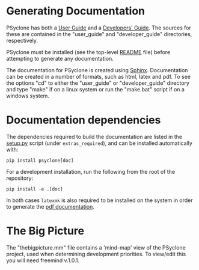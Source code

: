 Generating Documentation
========================

PSyclone has both a
[User Guide](https://psyclone.readthedocs.io/en/stable/) and a
[Developers' Guide](https://psyclone-dev.readthedocs.io/en/stable/).
The sources for these are contained in the "user_guide" and
"developer_guide" directories, respectively.

PSyclone must be installed (see the top-level [README](../README.md)
file) before attempting to generate any documentation.

The documentation for PSyclone is created using
[Sphinx](http://sphinx-doc.org). Documentation can be created in a
number of formats, such as html, latex and pdf. To see the options
"cd" to either the "user_guide" or "developer_guide" directory and
type "make" if on a linux system or run the "make.bat" script if on a
windows system.

Documentation dependencies
==========================

The dependencies required to build the documentation are listed in
the [setup.py](../setup.py) script (under ``extras_required``),
and can be installed automatically with:

    pip install psyclone[doc]

For a development installation, run the following from the root
of the repository:

    pip install -e .[doc]

In both cases ``latexmk`` is also required to be installed on
the system in order to generate the
[pdf documentation](../psyclone.pdf).

The Big Picture
===============

The "thebigpicture.mm" file contains a 'mind-map' view of the PSyclone
project, used when determining development priorities. To view/edit
this you will need freemind v.1.0.1.
